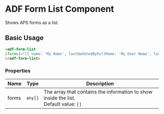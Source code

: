 # ADF Form List Component

Shows APS forms as a list.

## Basic Usage

```html
<adf-form-list
[forms]="[{ name: 'My Name', lastUpdatedByFullName: 'My User Name', lastUpdated: '2017-06-01'}]">
</adf-form-list>
```

### Properties

| Name | Type | Description |
| ---- | ---- | ----------- |
| forms | `any[]` | The array that contains the information to show inside the list. <br/> Default value: `[]` |
